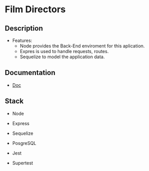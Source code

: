 
# Film Directors 

## Description

* Features: 
  * Node provides the Back-End enviroment for this aplication.
  * Expres is used to handle requests, routes.
  * Sequelize to model the application data.

## Documentation

- [Doc](https://film-directors.onrender.com/api/v1/doc/)

## Stack

- Node

- Express

- Sequelize

- PosgreSQL

- Jest

- Supertest
